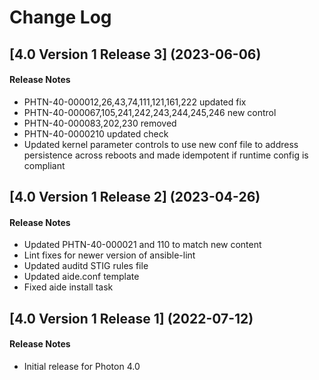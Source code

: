 # Change Log

## [4.0 Version 1 Release 3] (2023-06-06)

#### Release Notes
- PHTN-40-000012,26,43,74,111,121,161,222 updated fix
- PHTN-40-000067,105,241,242,243,244,245,246 new control
- PHTN-40-000083,202,230 removed
- PHTN-40-0000210 updated check
- Updated kernel parameter controls to use new conf file to address persistence across reboots and made idempotent if runtime config is compliant

## [4.0 Version 1 Release 2] (2023-04-26)

#### Release Notes
- Updated PHTN-40-000021 and 110 to match new content
- Lint fixes for newer version of ansible-lint
- Updated auditd STIG rules file
- Updated aide.conf template
- Fixed aide install task

## [4.0 Version 1 Release 1] (2022-07-12)

#### Release Notes
- Initial release for Photon 4.0